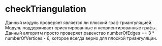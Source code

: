 # checkTriangulation
Данный модуль проверяет является ли плоский граф триангуляцией. Модуль поддерживает ориентированные и неориентированные графы. Данный алгоритм просто проверяет равенство numberOfEdges == 3 * numberOfVertices - 6, которое всегда верно для плоской триангуляции.
